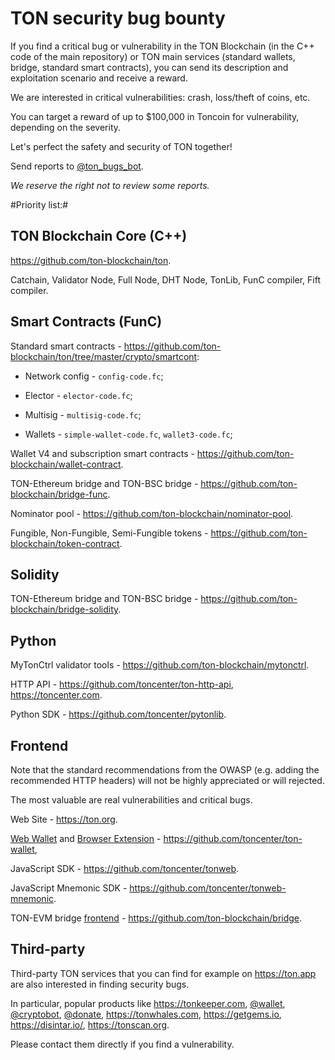 # TON security bug bounty

If you find a critical bug or vulnerability in the TON Blockchain (in the C++ code of the main repository) or TON main services (standard wallets, bridge, standard smart contracts), you can send its description and exploitation scenario and receive a reward.

We are interested in critical vulnerabilities: crash, loss/theft of coins, etc.

You can target a reward of up to $100,000 in Toncoin for vulnerability, depending on the severity.

Let's perfect the safety and security of TON together!

Send reports to [@ton_bugs_bot](https://t.me/ton_bugs_bot).

_We reserve the right not to review some reports._

#Priority list:#

## TON Blockchain Core (C++)

https://github.com/ton-blockchain/ton.

Catchain, Validator Node, Full Node, DHT Node, TonLib, FunC compiler, Fift compiler.

## Smart Contracts (FunC)

Standard smart contracts - https://github.com/ton-blockchain/ton/tree/master/crypto/smartcont:

- Network config - `config-code.fc`;

- Elector - `elector-code.fc`;

- Multisig - `multisig-code.fc`;

- Wallets - `simple-wallet-code.fc`, `wallet3-code.fc`;

Wallet V4 and subscription smart contracts - https://github.com/ton-blockchain/wallet-contract. 

TON-Ethereum bridge and TON-BSC bridge - https://github.com/ton-blockchain/bridge-func. 

Nominator pool - https://github.com/ton-blockchain/nominator-pool.

Fungible, Non-Fungible, Semi-Fungible tokens - https://github.com/ton-blockchain/token-contract. 

## Solidity 

TON-Ethereum bridge and TON-BSC bridge - https://github.com/ton-blockchain/bridge-solidity.

## Python

MyTonCtrl validator tools - https://github.com/ton-blockchain/mytonctrl.

HTTP API - https://github.com/toncenter/ton-http-api, https://toncenter.com.

Python SDK - https://github.com/toncenter/pytonlib.

## Frontend

Note that the standard recommendations from the OWASP (e.g. adding the recommended HTTP headers) will not be highly appreciated or will rejected.

The most valuable are real vulnerabilities and critical bugs.

Web Site - https://ton.org.

[Web Wallet](https://wallet.ton.org) and [Browser Extension](https://chrome.google.com/webstore/detail/ton-wallet/nphplpgoakhhjchkkhmiggakijnkhfnd) - https://github.com/toncenter/ton-wallet, 

JavaScript SDK - https://github.com/toncenter/tonweb.

JavaScript Mnemonic SDK - https://github.com/toncenter/tonweb-mnemonic. 

TON-EVM bridge [frontend](https://ton.org/bridge) - https://github.com/ton-blockchain/bridge.

## Third-party

Third-party TON services that you can find for example on https://ton.app are also interested in finding security bugs.

In particular, popular products like https://tonkeeper.com, [@wallet](https://t.me/wallet), [@cryptobot](https://t.me/cryptobot), [@donate](https://t.me/donate), https://tonwhales.com, https://getgems.io,  https://disintar.io/, https://tonscan.org.

Please contact them directly if you find a vulnerability.
